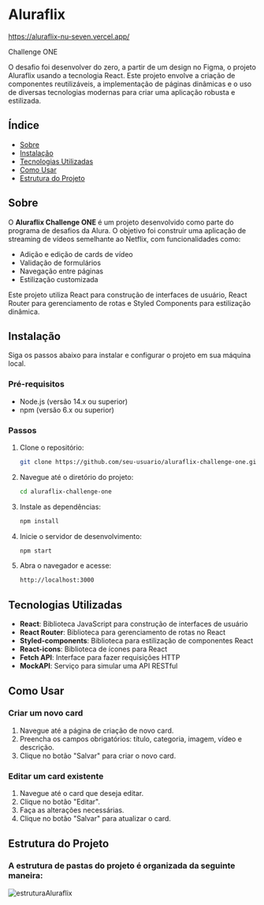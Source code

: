 # Aluraflix

https://aluraflix-nu-seven.vercel.app/

Challenge ONE

O desafio foi desenvolver do zero, a partir de um design no Figma, o projeto Aluraflix usando a tecnologia React. Este projeto envolve a criação de componentes reutilizáveis, a implementação de páginas dinâmicas e o uso de diversas tecnologias modernas para criar uma aplicação robusta e estilizada.

## Índice

- [Sobre](#sobre)
- [Instalação](#instalação)
- [Tecnologias Utilizadas](#tecnologias-utilizadas)
- [Como Usar](#como-usar)
- [Estrutura do Projeto](#estrutura-do-projeto)

## Sobre

O **Aluraflix Challenge ONE** é um projeto desenvolvido como parte do programa de desafios da Alura. O objetivo foi construir uma aplicação de streaming de vídeos semelhante ao Netflix, com funcionalidades como:

- Adição e edição de cards de vídeo
- Validação de formulários
- Navegação entre páginas
- Estilização customizada

Este projeto utiliza React para construção de interfaces de usuário, React Router para gerenciamento de rotas e Styled Components para estilização dinâmica.

## Instalação

Siga os passos abaixo para instalar e configurar o projeto em sua máquina local.

### Pré-requisitos

- Node.js (versão 14.x ou superior)
- npm (versão 6.x ou superior)

### Passos

1. Clone o repositório:

   ```bash
   git clone https://github.com/seu-usuario/aluraflix-challenge-one.git

   ```

2. Navegue até o diretório do projeto:

   ```bash
   cd aluraflix-challenge-one

   ```

3. Instale as dependências:

   ```bash
   npm install

   ```

4. Inicie o servidor de desenvolvimento:

   ```bash
   npm start

   ```

5. Abra o navegador e acesse:

   ```bash
   http://localhost:3000
   ```

## Tecnologias Utilizadas

- **React**: Biblioteca JavaScript para construção de interfaces de usuário
- **React Router**: Biblioteca para gerenciamento de rotas no React
- **Styled-components**: Biblioteca para estilização de componentes React
- **React-icons**: Biblioteca de ícones para React
- **Fetch API**: Interface para fazer requisições HTTP
- **MockAPI**: Serviço para simular uma API RESTful

## Como Usar

### Criar um novo card

1. Navegue até a página de criação de novo card.
2. Preencha os campos obrigatórios: título, categoria, imagem, vídeo e descrição.
3. Clique no botão "Salvar" para criar o novo card.

### Editar um card existente

1. Navegue até o card que deseja editar.
2. Clique no botão "Editar".
3. Faça as alterações necessárias.
4. Clique no botão "Salvar" para atualizar o card.

## Estrutura do Projeto

### A estrutura de pastas do projeto é organizada da seguinte maneira:

![estruturaAluraflix](https://github.com/renawmontanari/aluraflix/assets/101996367/173d8313-a595-488a-bdef-dfaafd6c5cde)

